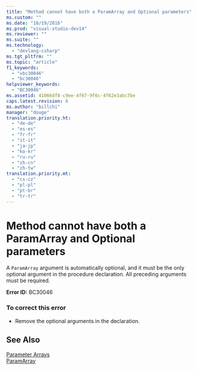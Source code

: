```yaml
---
title: "Method cannot have both a ParamArray and Optional parameters"
ms.custom: ""
ms.date: "10/19/2016"
ms.prod: "visual-studio-dev14"
ms.reviewer: ""
ms.suite: ""
ms.technology: 
  - "devlang-csharp"
ms.tgt_pltfrm: ""
ms.topic: "article"
f1_keywords: 
  - "vbc30046"
  - "bc30046"
helpviewer_keywords: 
  - "BC30046"
ms.assetid: 41066df8-c9ee-4f67-9f6c-4f62e3abc7be
caps.latest.revision: 8
ms.author: "billchi"
manager: "douge"
translation.priority.ht: 
  - "de-de"
  - "es-es"
  - "fr-fr"
  - "it-it"
  - "ja-jp"
  - "ko-kr"
  - "ru-ru"
  - "zh-cn"
  - "zh-tw"
translation.priority.mt: 
  - "cs-cz"
  - "pl-pl"
  - "pt-br"
  - "tr-tr"
---
```

# Method cannot have both a ParamArray and Optional parameters
A `ParamArray` argument is automatically optional, and it must be the only optional argument in the procedure declaration. All preceding arguments must be required.  
  
 **Error ID:** BC30046  
  
### To correct this error  
  
-   Remove the optional arguments in the declaration.  
  
## See Also  
 [Parameter Arrays](../Topic/Parameter%20Arrays%20\(Visual%20Basic\).md)   
 [ParamArray](../Topic/ParamArray%20\(Visual%20Basic\).md)